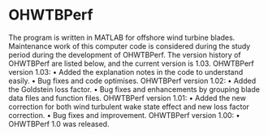 # OHWTBPerf
The program is written in MATLAB for offshore wind turbine blades.
Maintenance work of this computer code is considered during the study period during the development of OHWTBPerf. The version history of OHWTBPerf are listed below, and the current version is 1.03.
OHWTBPerf version 1.03: 
•	Added the explanation notes in the code to understand easily.
•	Bug fixes and code optimises.
OHWTBPerf version 1.02: 
•	Added the Goldstein loss factor.
•	Bug fixes and enhancements by grouping blade data files and function files.
OHWTBPerf version 1.01: 
•	Added the new correction for both wind turbulent wake state effect and new loss factor correction.
•	Bug fixes and improvement.
OHWTBPerf version 1.00: 
•	OHWTBPerf 1.0 was released.
